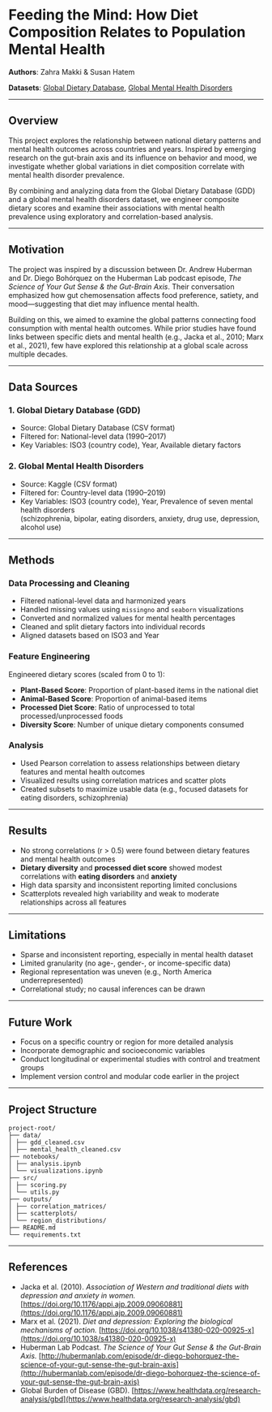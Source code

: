 # Feeding the Mind: How Diet Composition Relates to Population Mental Health

**Authors**: Zahra Makki & Susan Hatem

**Datasets**: [Global Dietary Database](https://www.globaldietarydatabase.org/), [Global Mental Health Disorders](https://www.kaggle.com/datasets/thedevastator/global-mental-health-disorders)

---

## Overview

This project explores the relationship between national dietary patterns and mental health outcomes across countries and years. Inspired by emerging research on the gut-brain axis and its influence on behavior and mood, we investigate whether global variations in diet composition correlate with mental health disorder prevalence.

By combining and analyzing data from the Global Dietary Database (GDD) and a global mental health disorders dataset, we engineer composite dietary scores and examine their associations with mental health prevalence using exploratory and correlation-based analysis.

---

## Motivation

The project was inspired by a discussion between Dr. Andrew Huberman and Dr. Diego Bohórquez on the Huberman Lab podcast episode, *The Science of Your Gut Sense & the Gut-Brain Axis*. Their conversation emphasized how gut chemosensation affects food preference, satiety, and mood—suggesting that diet may influence mental health.

Building on this, we aimed to examine the global patterns connecting food consumption with mental health outcomes. While prior studies have found links between specific diets and mental health (e.g., Jacka et al., 2010; Marx et al., 2021), few have explored this relationship at a global scale across multiple decades.

---

## Data Sources

### 1. Global Dietary Database (GDD)
- Source: Global Dietary Database (CSV format)
- Filtered for: National-level data (1990–2017)
- Key Variables: ISO3 (country code), Year, Available dietary factors

### 2. Global Mental Health Disorders
- Source: Kaggle (CSV format)
- Filtered for: Country-level data (1990–2019)
- Key Variables: ISO3 (country code), Year, Prevalence of seven mental health disorders  
  (schizophrenia, bipolar, eating disorders, anxiety, drug use, depression, alcohol use)

---

## Methods

### Data Processing and Cleaning
- Filtered national-level data and harmonized years
- Handled missing values using `missingno` and `seaborn` visualizations
- Converted and normalized values for mental health percentages
- Cleaned and split dietary factors into individual records
- Aligned datasets based on ISO3 and Year

### Feature Engineering
Engineered dietary scores (scaled from 0 to 1):
- **Plant-Based Score**: Proportion of plant-based items in the national diet
- **Animal-Based Score**: Proportion of animal-based items
- **Processed Diet Score**: Ratio of unprocessed to total processed/unprocessed foods
- **Diversity Score**: Number of unique dietary components consumed

### Analysis
- Used Pearson correlation to assess relationships between dietary features and mental health outcomes
- Visualized results using correlation matrices and scatter plots
- Created subsets to maximize usable data (e.g., focused datasets for eating disorders, schizophrenia)

---

## Results

- No strong correlations (r > 0.5) were found between dietary features and mental health outcomes
- **Dietary diversity** and **processed diet score** showed modest correlations with **eating disorders** and **anxiety**
- High data sparsity and inconsistent reporting limited conclusions
- Scatterplots revealed high variability and weak to moderate relationships across all features

---

## Limitations

- Sparse and inconsistent reporting, especially in mental health dataset
- Limited granularity (no age-, gender-, or income-specific data)
- Regional representation was uneven (e.g., North America underrepresented)
- Correlational study; no causal inferences can be drawn

---

## Future Work

- Focus on a specific country or region for more detailed analysis
- Incorporate demographic and socioeconomic variables
- Conduct longitudinal or experimental studies with control and treatment groups
- Implement version control and modular code earlier in the project

---

## Project Structure

```
project-root/
├── data/
│ ├── gdd_cleaned.csv
│ ├── mental_health_cleaned.csv
├── notebooks/
│ ├── analysis.ipynb
│ └── visualizations.ipynb
├── src/
│ ├── scoring.py
│ └── utils.py
├── outputs/
│ ├── correlation_matrices/
│ ├── scatterplots/
│ └── region_distributions/
├── README.md
└── requirements.txt
```

---

## References

- Jacka et al. (2010). *Association of Western and traditional diets with depression and anxiety in women.* [https://doi.org/10.1176/appi.ajp.2009.09060881](https://doi.org/10.1176/appi.ajp.2009.09060881)  
- Marx et al. (2021). *Diet and depression: Exploring the biological mechanisms of action.* [https://doi.org/10.1038/s41380-020-00925-x](https://doi.org/10.1038/s41380-020-00925-x)  
- Huberman Lab Podcast. *The Science of Your Gut Sense & the Gut-Brain Axis.* [http://hubermanlab.com/episode/dr-diego-bohorquez-the-science-of-your-gut-sense-the-gut-brain-axis](http://hubermanlab.com/episode/dr-diego-bohorquez-the-science-of-your-gut-sense-the-gut-brain-axis)  
- Global Burden of Disease (GBD). [https://www.healthdata.org/research-analysis/gbd](https://www.healthdata.org/research-analysis/gbd)
